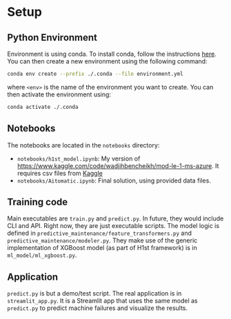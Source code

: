 # Setup

## Python Environment

Environment is using conda. To install conda, follow the instructions [here](https://docs.conda.io/projects/conda/en/latest/user-guide/install/).
You can then create a new environment using the following command:

```bash
conda env create --prefix ./.conda --file environment.yml
```

where `<env>` is the name of the environment you want to create. You can then activate the environment using:

```bash
conda activate ./.conda
```

## Notebooks

The notebooks are located in the `notebooks` directory:

- `notebooks/h1st_model.ipynb`: My version of https://www.kaggle.com/code/wadjihbencheikh/mod-le-1-ms-azure. It requires csv files from [Kaggle](https://www.kaggle.com/datasets/arnabbiswas1/microsoft-azure-predictive-maintenance)
- `notebooks/Aitomatic.ipynb`: Final solution, using provided data files.

## Training code

Main executables are `train.py` and `predict.py`. In future, they would include CLI and API. Right now, they are just executable scripts.
The model logic is defined in `predictive_maintenance/feature_transformers.py` and `predictive_maintenance/modeler.py`.
They make use of the generic implementation of XGBoost model (as part of H1st framework) is in `ml_model/ml_xgboost.py`.

## Application

`predict.py` is but a demo/test script. The real application is in `streamlit_app.py`. It is a Streamlit app that uses the same model as `predict.py` to predict machine failures and visualize the results.
